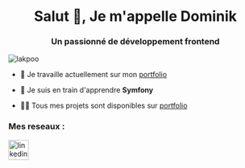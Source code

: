 <h1 align="center">Salut 👋, Je m'appelle Dominik</h1>
<h3 align="center">Un passionné de développement frontend</h3>

<p align="left"> <img src="https://komarev.com/ghpvc/?username=lakpoo&label=Profile%20views&color=0e75b6&style=flat" alt="lakpoo" /> </p>

- 🔭 Je travaille actuellement sur mon [portfolio](https://github.com/Lakpoo/portfolio)

- 🌱 Je suis en train d'apprendre **Symfony**

- 👨‍💻 Tous mes projets sont disponibles sur [portfolio](https://dominik-kilian.fr)

<h3 align="left">Mes reseaux :</h3>
<p align="left"> <a href="https://www.linkedin.com/in/dominik-kilian210/" target="_blank" rel="noreferrer"> <img src="https://content.linkedin.com/content/dam/me/business/en-us/amp/brand-site/v2/bg/LI-Bug.svg.original.svg" alt="linkedin" width="40" height="40"> </a></p>
